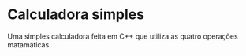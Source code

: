 # Calculadora simples



Uma simples calculadora feita em C++ que utiliza as quatro operações matamáticas.
